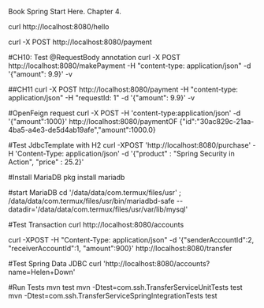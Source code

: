 Book Spring Start Here. Chapter 4.

curl http://localhost:8080/hello

curl -X POST http://localhost:8080/payment

#CH10: Test @RequestBody annotation
curl -X POST http://localhost:8080/makePayment -H "content-type: application/json" -d '{"amount": 9.9}' -v

##CH11
curl -X POST http://localhost:8080/payment -H "content-type: application/json" -H "requestId: 1" -d '{"amount": 9.9}' -v

#OpenFeign request
curl -X POST -H 'content-type:application/json' -d '{"amount":1000}' http://localhost:8080/paymentOF
{"id":"30ac829c-21aa-4ba5-a4e3-de5d4ab19afe","amount":1000.0}


#Test JdbcTemplate with H2
curl -XPOST 'http://localhost:8080/purchase' -H 'Content-Type: application/json' -d '{"product" : "Spring Security in Action",  "price" : 25.2}'

#Install MariaDB
pkg install mariadb

#start MariaDB
cd '/data/data/com.termux/files/usr' ; /data/data/com.termux/files/usr/bin/mariadbd-safe --datadir='/data/data/com.termux/files/usr/var/lib/mysql'

#Test Transaction
curl http://localhost:8080/accounts

curl -XPOST -H "Content-Type: application/json" -d '{"senderAccountId":2, "receiverAccountId":1, "amount":900}' http://localhost:8080/transfer

#Test Spring Data JDBC
curl 'http://localhost:8080/accounts?name=Helen+Down'

#Run Tests
mvn test
mvn -Dtest=com.ssh.TransferServiceUnitTests test
mvn -Dtest=com.ssh.TransferServiceSpringIntegrationTests test
